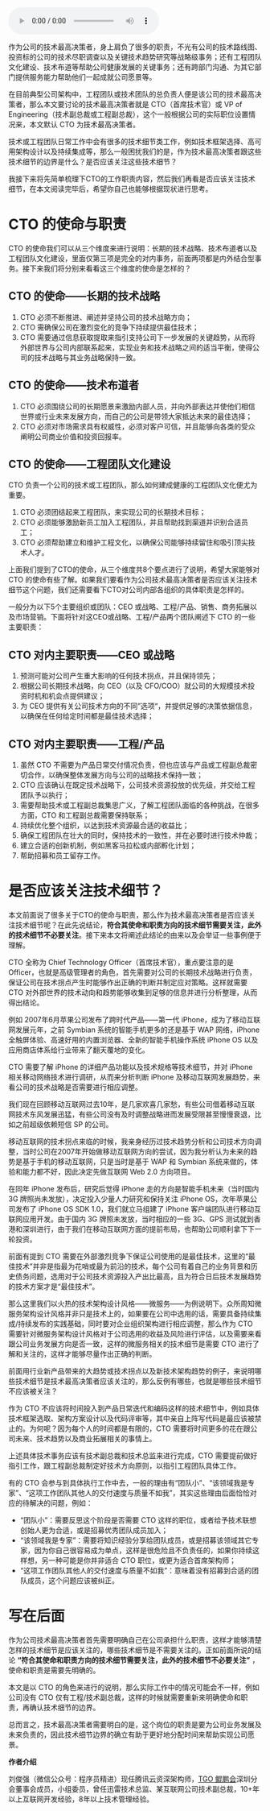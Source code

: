 <audio title="第61讲 _ 刘俊强：技术最高决策者应该关注技术细节吗" src="https://static001.geekbang.org/resource/audio/fe/e1/fe42659a190ad88f6703cec5972dcee1.mp3" controls="controls"></audio> 
<p>作为公司的技术最高决策者，身上肩负了很多的职责，不光有公司的技术路线图、投资标的公司的技术尽职调查以及关键技术趋势研究等战略级事务；还有工程团队文化建设、技术布道等帮助公司健康发展的关键事务；还有跨部门沟通、为其它部门提供服务能力帮助他们一起成就公司愿景等。</p><p>在目前典型公司架构中，工程团队或技术团队的总负责人便是该公司的技术最高决策者，那么本文要讨论的技术最高决策者就是 CTO（首席技术官）或 VP of Engineering（技术副总裁或工程副总裁），这个一般根据公司的实际职位设置情况来，本文默认 CTO 为技术最高决策者。</p><p>技术或工程团队日常工作中会有很多的技术细节类工作，例如技术框架选择、高可用架构设计以及持续集成等，那么一般困扰我们的是，作为技术最高决策者跟这些技术细节的边界是什么？是否应该关注这些技术细节？</p><p>我接下来将先简单梳理下CTO的工作职责内容，然后我们再看是否应该关注技术细节，在本文阅读完毕后，希望你自己也能够根据现状进行思考。</p><h1>CTO 的使命与职责</h1><p>CTO 的使命我们可以从三个维度来进行说明：长期的技术战略、技术布道者以及工程团队文化建设，里面仅第三项是完全的对内事务，前面两项都是内外结合型事务。接下来我们将分别来看看这三个维度的使命是怎样的？</p><!-- [[[read_end]]] --><h2>CTO 的使命——长期的技术战略</h2><ol>
<li>CTO 必须不断推进、阐述并坚持公司的技术战略方向；</li>
<li>CTO 需确保公司在激烈变化的竞争下持续提供最佳技术；</li>
<li>CTO 需要通过信息获取提取来指引支持公司下一步发展的关键趋势，从而将外部世界与公司内部联系起来，实现业务和技术战略之间的适当平衡，使得公司的技术战略与其业务战略保持一致。</li>
</ol><h2>CTO 的使命——技术布道者</h2><ol>
<li>CTO 必须围绕公司的长期愿景来激励内部人员，并向外部表达并使他们相信世界或行业未来发展方向，而自己的公司是带领大家抵达未来的最佳选择；</li>
<li>CTO 必须对市场需求具有权威性，必须对客户可信，并且能够向各类的受众阐明公司商业价值和投资回报率。</li>
</ol><h2>CTO 的使命——工程团队文化建设</h2><p>CTO 负责一个公司的技术或工程团队，那么如何建成健康的工程团队文化便尤为重要。</p><ol>
<li>CTO 必须团结起来工程团队，来实现公司的长期技术目标；</li>
<li>CTO 必须能够激励新员工加入工程团队，并且帮助找到渠道并识别合适员工；</li>
<li>CTO 必须帮助建立和维护工程文化，以确保公司能够持续留住和吸引顶尖技术人才。</li>
</ol><p>上面我们提到了CTO的使命，从三个维度共8个要点进行了说明，希望大家能够对 CTO 的使命有些了解。如果我们要看作为公司技术最高决策者是否应该关注技术细节这个问题，我们还需要看下CTO对公司内部各组织的具体职责是怎样的。</p><p>一般分为以下5个主要组织或团队：CEO 或战略、工程/产品、销售、商务拓展以及市场营销。下面将针对这CEO或战略、工程/产品两个团队阐述下 CTO 的一些主要职责：</p><h2>CTO 对内主要职责——CEO 或战略</h2><ol>
<li>预测可能对公司产生重大影响的任何技术拐点，并且保持领先；</li>
<li>根据公司长期技术战略，向 CEO（以及 CFO/COO）就公司的大规模技术投资时机和机会点提供建议；</li>
<li>为 CEO 提供有关公司技术方向的不同”选项“，并提供足够的决策依据信息，以确保在任何给定时间都是最佳技术选择；</li>
</ol><h2>CTO 对内主要职责——工程/产品</h2><ol>
<li>虽然 CTO 不需要为产品日常交付情况负责，但也应该与产品或工程副总裁密切合作，以确保整体发展方向与公司的战略技术保持一致；</li>
<li>CTO 应该确认在既定技术战略下，公司技术资源投放的优先级，并交给工程团队予以执行；</li>
<li>需要帮助技术或工程副总裁集思广义，了解工程团队面临的各种挑战，在很多方面，CTO 和工程副总裁需要保持联系；</li>
<li>持续优化整个组织，以达到技术资源最合适的收益比；</li>
<li>确保工程团队在壮大的同时，保持技术的一致性，并在必要时进行技术仲裁；</li>
<li>建立合适的创新机制，例如黑客马拉松或内部孵化计划；</li>
<li>帮助招募和员工留存工作。</li>
</ol><h1>是否应该关注技术细节？</h1><p>本文前面说了很多关于CTO的使命与职责，那么作为技术最高决策者是否应该关注技术细节呢？在此先说结论，<strong>符合其使命和职责方向的技术细节需要关注，此外的技术细节不必要关注</strong>。接下来本文将阐述此结论的由来以及会举证一些事例便于理解。</p><p>CTO 全称为 Chief Technology Officer（首席技术官），重点要注意的是 Officer，也就是高级管理者的角色，首先需要对公司的长期技术战略进行负责，保证公司在技术拐点产生时能够作出正确的判断并制定应对策略。这样就需要 CTO 对外部世界的技术动向和趋势能够收集到足够的信息并进行分析整理，从而得出结论。</p><p>例如 2007年6月苹果公司发布了跨时代产品——第一代 iPhone，成为了移动互联网发展元年，之前 Symbian 系统的智能手机更多的还是基于 WAP 网络，iPhone 全触屏体验、高速好用的内置浏览器、全新的智能手机操作系统 iPhone OS 以及应用商店体系给行业带来了翻天覆地的变化。</p><p>CTO 需要了解 iPhone 的详细产品功能以及技术规格等技术细节，并对 iPhone 相关移动网络技术进行调研，从而来分析判断 iPhone 及移动互联网发展趋势，来看公司的技术战略是否需要进行相应调整。</p><p>我们现在回顾移动互联网过去10年，是几家欢喜几家愁，有些公司借着移动互联网技术东风发展迅猛，有些公司没有及时调整战略进而发展受限甚至慢慢衰退，比如之前超级依赖短信 SP 的公司。</p><p>移动互联网的技术拐点来临的时候，我亲身经历过技术趋势分析和公司技术方向调整，当时公司在2007年开始做移动互联网方向的尝试，因为我分析认为未来的趋势是基于手机的移动互联网，只是当时是基于 WAP 和 Symbian 系统来做的，体验和能力都不好，因此决定先做互联网 Web 2.0 方向项目。</p><p>在同年 iPhone 发布后，研究后觉得 iPhone 走的方向是智能手机未来（当时国内 3G 牌照尚未发放），决定投入少量人力研究和保持关注 iPhone OS，次年苹果公司发布了 iPhone OS SDK 1.0，我们就立马组建了 iPhone 客户端团队进行移动互联网应用开发。由于国内 3G 牌照未发放，当时相应的一些 3G、GPS 测试就到香港和深圳进行，由于我们在移动互联网方面的提前布局，也帮助公司顺利拿下下一轮投资。</p><p>前面有提到 CTO 需要在外部激烈竞争下保证公司使用的是最佳技术，这里的“最佳技术”并非是指最为花哨或最为前沿的技术，每个公司有着自己的业务背景和历史债务问题，选用对于公司技术资源投入产出比最高，且为符合日后技术发展趋势的技术方案才是“最佳技术”。</p><p>那么这里我们以火热的技术架构设计风格——微服务——为例说明下。众所周知微服务架构设计风格并非只是技术上的，如果要在公司中选用的话，需要具备持续集成/持续发布的实践基础，同时要对企业组织架构进行相应调整，那么作为 CTO 需要针对微服务架构设计风格对于公司选用的收益及风险进行评估，以及需要来看跟公司业务发展方向是否一致，这样的微服务相关的技术细节是需要 CTO 进行了解和关注的，这样才能够尽量作出正确的判断。</p><p>前面用行业新产品带来的大趋势或技术拐点以及新技术架构趋势的例子，来说明哪些技术细节是技术最高决策者应该关注的，那么反例有哪些，也就是哪些技术细节不应该被关注？</p><p>作为 CTO 不应该将时间投入到产品日常迭代和编码这样的技术细节中，例如具体技术框架选取、架构方案设计以及代码评审等，其中亲自上阵写代码是最应该被禁止的。为何呢？因为每个人的时间都是有限的，CTO 需要将时间更多的花在跟公司未来、技术趋势以及商业拓展相关的事情上。</p><p>上述具体技术事务应该有技术副总裁和技术总监来进行完成，CTO 需要提前做好指引工作，跟工程副总裁制定好技术方向原则，以指引工程团队具体工作。</p><p>有的 CTO 会参与到具体执行工作中去，一般的理由有“团队小”、“该领域我是专家”、“这项工作团队其他人的交付速度与质量不如我”，其实这些理由后面恰恰对应的待解决的问题，例如：</p><ul>
<li>“团队小”：需要反思这个阶段是否需要 CTO 这样的职位，或者给予技术联想创始人更为合适，或是招募优秀团队成员加入；</li>
<li>“该领域我是专家”：需要将知识经验分享给团队成员，或是招募该领域其它专家，因为你自己很容易成为单点，这样是很危险且不负责任的，如果你持续这样想，另一种可能是你并非适合 CTO 职位，或更为适合首席架构师；</li>
<li>“这项工作团队其他人的交付速度与质量不如我”：意味着没有招募到合适的团队成员，这个问题应该被纠正。</li>
</ul><h1>写在后面</h1><p>作为公司技术最高决策者首先需要明确自己在公司承担什么职责，这样才能够清楚怎样的技术细节是应该关注的，哪些技术细节是不需要关注的。正如前面所说的结论 <strong>“符合其使命和职责方向的技术细节需要关注，此外的技术细节不必要关注”</strong> ，使命和职责是需要先明确的。</p><p>本文是以 CTO 的角色来进行的说明，那么实际工作中的情况可能会不一样，例如公司没有 CTO 仅有工程/技术副总裁，这样的时候就需要重新来明确使命和职责，再确认技术细节的边界。</p><p>总而言之，技术最高决策者需要明白的是，这个岗位的职责是要为公司业务发展及未来负责的，因此技术细节边界的确立有助于更好地分配时间来帮助实现公司愿景。</p><p><strong>作者介绍</strong></p><p>刘俊强（微信公众号：程序员精进）现任腾讯云资深架构师，<a href="https://tgo.geekbang.org">TGO 鲲鹏会</a>深圳分会董事会成员，小组委员，曾任迅雷技术总监、某互联网公司技术副总裁，10+年以上互联网开发经验，8年以上技术管理经验。</p><p></p>